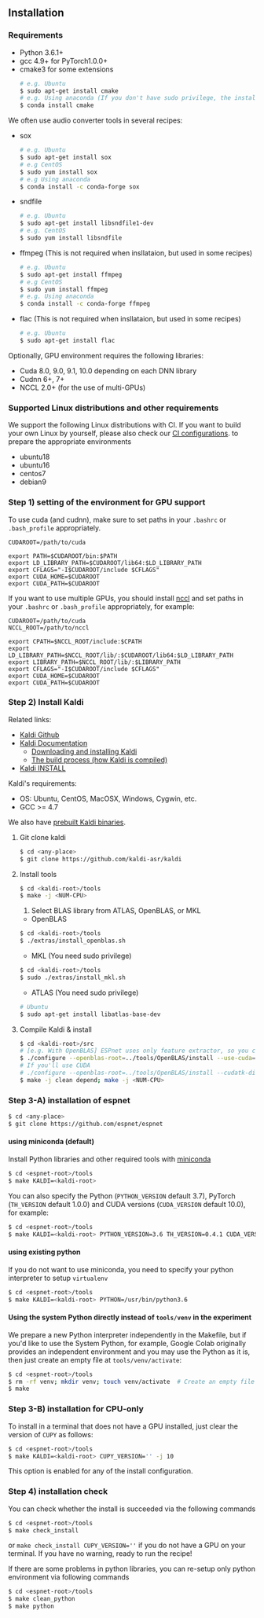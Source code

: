 ## Installation
### Requirements

- Python 3.6.1+
- gcc 4.9+ for PyTorch1.0.0+
- cmake3 for some extensions
    ```bash
    # e.g. Ubuntu
    $ sudo apt-get install cmake
    # e.g. Using anaconda (If you don't have sudo privilege, the installation from conda might be useful)
    $ conda install cmake
    ```

We often use audio converter tools in several recipes:

- sox
    ```bash
    # e.g. Ubuntu
    $ sudo apt-get install sox
    # e.g CentOS
    $ sudo yum install sox
    # e.g Using anaconda
    $ conda install -c conda-forge sox
    ```
- sndfile
    ```bash
    # e.g. Ubuntu
    $ sudo apt-get install libsndfile1-dev
    # e.g. CentOS
    $ sudo yum install libsndfile
    ```
- ffmpeg (This is not required when insllataion, but used in some recipes)
    ```bash
    # e.g. Ubuntu
    $ sudo apt-get install ffmpeg
    # e.g CentOS
    $ sudo yum install ffmpeg
    # e.g. Using anaconda
    $ conda install -c conda-forge ffmpeg
    ```
- flac (This is not required when insllataion, but used in some recipes)
    ```bash
    # e.g. Ubuntu
    $ sudo apt-get install flac
    ```

Optionally, GPU environment requires the following libraries:

- Cuda 8.0, 9.0, 9.1, 10.0 depending on each DNN library
- Cudnn 6+, 7+
- NCCL 2.0+ (for the use of multi-GPUs)

### Supported Linux distributions and other requirements

We support the following Linux distributions with CI. If you want to build your own Linux by yourself,
please also check our [CI configurations](https://github.com/espnet/espnet/blob/master/.circleci/config.yml).
to prepare the appropriate environments

- ubuntu18
- ubuntu16
- centos7
- debian9


### Step 1) setting of the environment for GPU support

To use cuda (and cudnn), make sure to set paths in your `.bashrc` or `.bash_profile` appropriately.
```
CUDAROOT=/path/to/cuda

export PATH=$CUDAROOT/bin:$PATH
export LD_LIBRARY_PATH=$CUDAROOT/lib64:$LD_LIBRARY_PATH
export CFLAGS="-I$CUDAROOT/include $CFLAGS"
export CUDA_HOME=$CUDAROOT
export CUDA_PATH=$CUDAROOT
```

If you want to use multiple GPUs, you should install [nccl](https://developer.nvidia.com/nccl)
and set paths in your `.bashrc` or `.bash_profile` appropriately, for example:
```
CUDAROOT=/path/to/cuda
NCCL_ROOT=/path/to/nccl

export CPATH=$NCCL_ROOT/include:$CPATH
export LD_LIBRARY_PATH=$NCCL_ROOT/lib/:$CUDAROOT/lib64:$LD_LIBRARY_PATH
export LIBRARY_PATH=$NCCL_ROOT/lib/:$LIBRARY_PATH
export CFLAGS="-I$CUDAROOT/include $CFLAGS"
export CUDA_HOME=$CUDAROOT
export CUDA_PATH=$CUDAROOT
```


### Step 2) Install Kaldi
Related links:
- [Kaldi Github](https://github.com/kaldi-asr/kaldi)
- [Kaldi Documentation](https://kaldi-asr.org/)
  - [Downloading and installing Kaldi](https://kaldi-asr.org/doc/install.html)
  - [The build process (how Kaldi is compiled)](https://kaldi-asr.org/doc/build_setup.html)
- [Kaldi INSTALL](https://github.com/kaldi-asr/kaldi/blob/master/INSTALL)

Kaldi's requirements:
- OS: Ubuntu, CentOS, MacOSX, Windows, Cygwin, etc.
- GCC >= 4.7

We also have [prebuilt Kaldi binaries](https://github.com/espnet/espnet/blob/master/ci/install_kaldi.sh).


1. Git clone kaldi

    ```bash
    $ cd <any-place>
    $ git clone https://github.com/kaldi-asr/kaldi
    ```
1. Install tools

    ```bash
    $ cd <kaldi-root>/tools
    $ make -j <NUM-CPU>
    ```
    1. Select BLAS library from ATLAS, OpenBLAS, or MKL

    - OpenBLAS

    ```bash
    $ cd <kaldi-root>/tools
    $ ./extras/install_openblas.sh
    ```
    - MKL (You need sudo privilege)

    ```bash
    $ cd <kaldi-root>/tools
    $ sudo ./extras/install_mkl.sh
    ```
    - ATLAS (You need sudo privilege)

    ```bash
    # Ubuntu
    $ sudo apt-get install libatlas-base-dev
    ```

1. Compile Kaldi & install

    ```bash
    $ cd <kaldi-root>/src
    # [e.g. With OpenBLAS] ESPnet uses only feature extractor, so you can disable CUDA
    $ ./configure --openblas-root=../tools/OpenBLAS/install --use-cuda=no
    # If you'll use CUDA
    # ./configure --openblas-root=../tools/OpenBLAS/install --cudatk-dir=/usr/local/cuda-10.0
    $ make -j clean depend; make -j <NUM-CPU>
    ```

### Step 3-A) installation of espnet

```bash
$ cd <any-place>
$ git clone https://github.com/espnet/espnet
```

#### using miniconda (default)

Install Python libraries and other required tools with [miniconda](https://conda.io/docs/glossary.html#miniconda-glossary)
```sh
$ cd <espnet-root>/tools
$ make KALDI=<kaldi-root>
```

You can also specify the Python (`PYTHON_VERSION` default 3.7), PyTorch (`TH_VERSION` default 1.0.0) and CUDA versions (`CUDA_VERSION` default 10.0), for example:
```sh
$ cd <espnet-root>/tools
$ make KALDI=<kaldi-root> PYTHON_VERSION=3.6 TH_VERSION=0.4.1 CUDA_VERSION=9.0
```

#### using existing python

If you do not want to use miniconda, you need to specify your python interpreter to setup `virtualenv`

```sh
$ cd <espnet-root>/tools
$ make KALDI=<kaldi-root> PYTHON=/usr/bin/python3.6
```

#### Using the system Python directly instead of `tools/venv` in the experiment
We prepare a new Python interpreter independently in the Makefile, but if you'd like to use the System Python, for example, Google Colab originally provides an independent environment and you may use the Python as it is, then just create an empty file at `tools/venv/activate`:

```sh
$ cd <espnet-root>/tools
$ rm -rf venv; mkdir venv; touch venv/activate  # Create an empty file
$ make
```

### Step 3-B) installation for CPU-only

To install in a terminal that does not have a GPU installed, just clear the version of `CUPY` as follows:

```sh
$ cd <espnet-root>/tools
$ make KALDI=<kaldi-root> CUPY_VERSION='' -j 10
```

This option is enabled for any of the install configuration.

### Step 4) installation check

You can check whether the install is succeeded via the following commands
```sh
$ cd <espnet-root>/tools
$ make check_install
```
or `make check_install CUPY_VERSION=''` if you do not have a GPU on your terminal.
If you have no warning, ready to run the recipe!

If there are some problems in python libraries, you can re-setup only python environment via following commands
```sh
$ cd <espnet-root>/tools
$ make clean_python
$ make python
```
